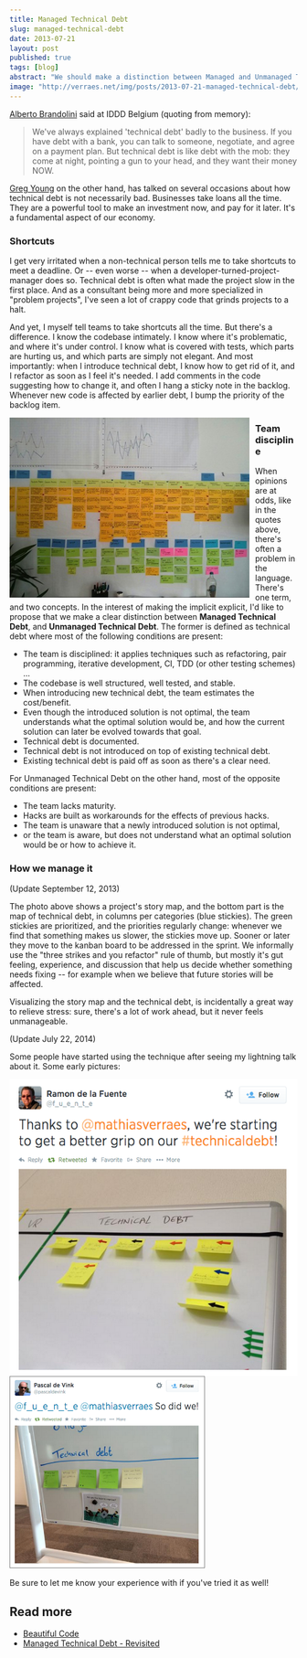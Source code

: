 ```yaml
---
title: Managed Technical Debt
slug: managed-technical-debt
date: 2013-07-21
layout: post
published: true
tags: [blog]
abstract: "We should make a distinction between Managed and Unmanaged Technical Debt."
image: "http://verraes.net/img/posts/2013-07-21-managed-technical-debt/map-of-technical-debt.jpg"
---
```


[Alberto Brandolini](https://twitter.com/mathiasverraes/status/326435664319111170) said at IDDD Belgium (quoting from memory):

<blockquote>We've always explained 'technical debt' badly to the business. If you have debt with a bank, you can talk to someone,
negotiate, and agree on a payment plan. But technical debt is like debt with the mob: they come at night, pointing a gun
to your head, and they want their money NOW.</blockquote>

[Greg Young](http://codebetter.com/gregyoung/2013/03/06/startups-and-tdd/) on the other hand, has talked on several occasions about how technical debt is not necessarily bad. Businesses
take loans all the time. They are a powerful tool to make an investment now, and pay for it later. It's a fundamental
aspect of our economy.

### Shortcuts


I get very irritated when a non-technical person tells me to take shortcuts to meet a deadline. Or -- even worse -- when
 a developer-turned-project-manager does so. Technical debt is often what made the project slow in the first place. And as
 a consultant being more and more specialized in "problem projects", I've seen a lot of crappy code that grinds projects
 to a halt.

And yet, I myself tell teams to take shortcuts all the time. But there's a difference. I know the codebase intimately.
I know where it's problematic, and where it's under control. I know what is covered with tests, which parts are hurting us,
and which parts are simply not elegant. And most importantly: when I introduce technical debt, I know how to get rid of
it, and I refactor as soon as I feel it's needed. I add comments in the code suggesting how to change it, and often I
hang a sticky note in the backlog. Whenever new code is affected by earlier debt, I bump the priority of the backlog item.

<img style="float:left;margin-right: 10px" src="/img/posts/2013-07-21-managed-technical-debt/map-of-technical-debt.jpg" alt="Mapped Technical Debt (bottom)">


### Team discipline

When opinions are at odds, like in the quotes above, there's often a problem in the language. There's one term, and two
concepts. In the interest of making
the implicit explicit, I'd like to propose that we make a clear distinction between **Managed Technical Debt**, and **Unmanaged
Technical Debt**. The former is defined as technical debt where most of the following conditions are present:

- The team is disciplined: it applies techniques such as refactoring, pair programming, iterative development, CI, TDD (or other testing schemes) ...
- The codebase is well structured, well tested, and stable.
- When introducing new technical debt, the team estimates the cost/benefit.
- Even though the introduced solution is not optimal, the team understands what the optimal solution would be, and how
the current solution can later be evolved towards that goal.
- Technical debt is documented.
- Technical debt is not introduced on top of existing technical debt.
- Existing technical debt is paid off as soon as there's a clear need.

For Unmanaged Technical Debt on the other hand, most of the opposite conditions are present:

- The team lacks maturity.
- Hacks are built as workarounds for the effects of previous hacks.
- The team is unaware that a newly introduced solution is not optimal,
- or the team is aware, but does not understand what an optimal solution would be or how to achieve it.

### How we manage it

(Update September 12, 2013)

The photo above shows a project's story map, and the bottom part is the map of technical debt, in columns per categories
(blue stickies). The green stickies are prioritized, and the priorities regularly change: whenever we find that something
makes us slower, the stickies move up. Sooner or later they move to the kanban board to be addressed in the sprint. We informally use the "three
strikes and you refactor" rule of thumb, but mostly it's gut feeling, experience, and discussion that help us decide
whether something needs fixing -- for example when we believe that future stories will be affected.

Visualizing the story map and the technical debt, is incidentally a great way to relieve stress: sure, there's a lot of
 work ahead, but it never feels unmanageable.

(Update July 22, 2014)

Some people have started using the technique after seeing my lightning talk about it. Some early pictures:

<img style="float:left" style="width:340px; border: 1px solid gray" src="/img/posts/2013-07-21-managed-technical-debt/technical-debt-ramon.png">
<img style="width:340px; border: 1px solid gray" src="/img/posts/2013-07-21-managed-technical-debt/technical-debt-pascal.png">

Be sure to let me know your experience with if you've tried it as well!

## Read more

- [Beautiful Code](http://verraes.net/2011/04/beautiful-code/)
- [Managed Technical Debt - Revisited](/2014/07/managed-technical-debt-revisited/)
